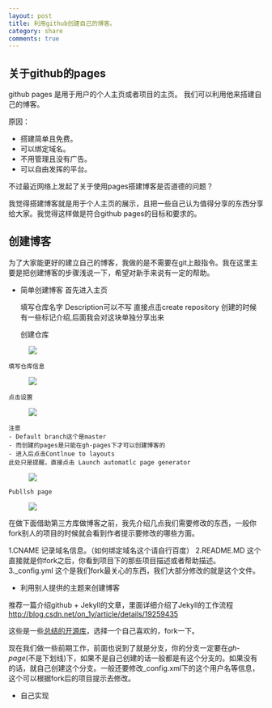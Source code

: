```yaml
---
layout: post
title: 利用github创建自己的博客。
category: share
comments: true
---
```



## 关于github的pages

github pages 是用于用户的个人主页或者项目的主页。
我们可以利用他来搭建自己的博客。

原因：

- 搭建简单且免费。
- 可以绑定域名。
- 不用管理且没有广告。
- 可以自由发挥的平台。

不过最近网络上发起了关于使用pages搭建博客是否道德的问题？

我觉得搭建博客就是用于个人主页的展示，且把一些自己认为值得分享的东西分享给大家。我觉得这样做是符合github pages的目标和要求的。

## 创建博客

为了大家能更好的建立自己的博客，我做的是不需要在git上敲指令。我在这里主要是把创建博客的步骤浅说一下，希望对新手来说有一定的帮助。

- 简单创建博客
首先进入主页


	填写仓库名字
	Description可以不写
	直接点击create repository
	创建的时候有一些标记介绍,后面我会对这块单独分享出来



	创建仓库


<figure>
   <img src="https://raw.githubusercontent.com/wfiskz/blog/gh-pages/res/create_repositories.png"></a>
   <figcaption></figcaption>
</figure>



	填写仓库信息



<figure>
   <img src="https://raw.githubusercontent.com/wfiskz/blog/gh-pages/res/edit_info.png"></a>
   <figcaption></figcaption>
</figure>



	点击设置


<figure>
   <img src="https://raw.githubusercontent.com/wfiskz/blog/gh-pages/res/sel_settings.png"></a>
   <figcaption></figcaption>
</figure>



	注意
	- Default branch这个是master
	- 而创建的pages是只能在gh-pages下才可以创建博客的
	- 进入后点击Contlnue to layouts
	此处只是提醒，直接点击 Launch automatlc page generator


<figure>
   <img src="https://raw.githubusercontent.com/wfiskz/blog/gh-pages/res/cteate_pages.png"></a>
   <figcaption></figcaption>
</figure>


	Publlsh page



<figure>
   <img src="https://raw.githubusercontent.com/wfiskz/blog/gh-pages/res/success.png"></a>
   <figcaption></figcaption>
</figure>


在做下面借助第三方库做博客之前，我先介绍几点我们需要修改的东西，一般你fork别人的项目的时候就会看到作者提示要修改的哪些方面。

1.CNAME 记录域名信息。（如何绑定域名这个请自行百度）
2.README.MD 这个直接就是你fork之后，你看到项目下的那些项目描述或者帮助描述。
3._config.yml 这个是我们fork最关心的东西，我们大部分修改的就是这个文件。



- 利用别人提供的主题来创建博客  

推荐一篇介绍github + Jekyll的文章，里面详细介绍了Jekyll的工作流程<a href="http://blog.csdn.net/on_1y/article/details/19259435">http://blog.csdn.net/on_1y/article/details/19259435</a>

这些是一些<a href="https://github.com/jekyll/jekyll/wiki/Sites">总结的开源库</a>，选择一个自己喜欢的，fork一下。


现在我们做一些前期工作，前面也说到了就是分支，你的分支一定要在*gh-page*(不是下划线)下，如果不是自己创建的话一般都是有这个分支的。如果没有的话，就自己创建这个分支。一般还要修改_config.xml下的这个用户名等信息，这个可以根据fork后的项目提示去修改。




- 自己实现


	

